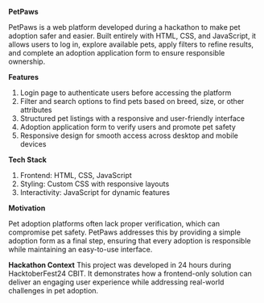 **PetPaws**

PetPaws is a web platform developed during a hackathon to make pet adoption safer and easier. Built entirely with HTML, CSS, and JavaScript, it allows users to log in, explore available pets, apply filters to refine results, and complete an adoption application form to ensure responsible ownership.

**Features**

1. Login page to authenticate users before accessing the platform
2. Filter and search options to find pets based on breed, size, or other attributes
3. Structured pet listings with a responsive and user-friendly interface
4. Adoption application form to verify users and promote pet safety
5. Responsive design for smooth access across desktop and mobile devices

**Tech Stack**

1. Frontend: HTML, CSS, JavaScript
2. Styling: Custom CSS with responsive layouts
3. Interactivity: JavaScript for dynamic features

**Motivation**

Pet adoption platforms often lack proper verification, which can compromise pet safety. PetPaws addresses this by providing a simple adoption form as a final step, ensuring that every adoption is responsible while maintaining an easy-to-use interface.

**Hackathon Context**
This project was developed in 24 hours during HacktoberFest24 CBIT.
It demonstrates how a frontend-only solution can deliver an engaging user experience while addressing real-world challenges in pet adoption.
